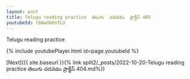 ```yaml
---
layout: post
title: Telugu reading practice  తెలుగు  చదవడం  ప్రాక్టీస్ 405
youtubeId: t6WwO6HsfLU
---
```

 
 
Telugu reading practice
 
 
 
 
 


{% include youtubePlayer.html id=page.youtubeId %}
 
[Next]({{ site.baseurl }}{% link  split2/_posts/2022-10-20-Telugu reading practice  తెలుగు  చదవడం  ప్రాక్టీస్ 404.md%})
 
